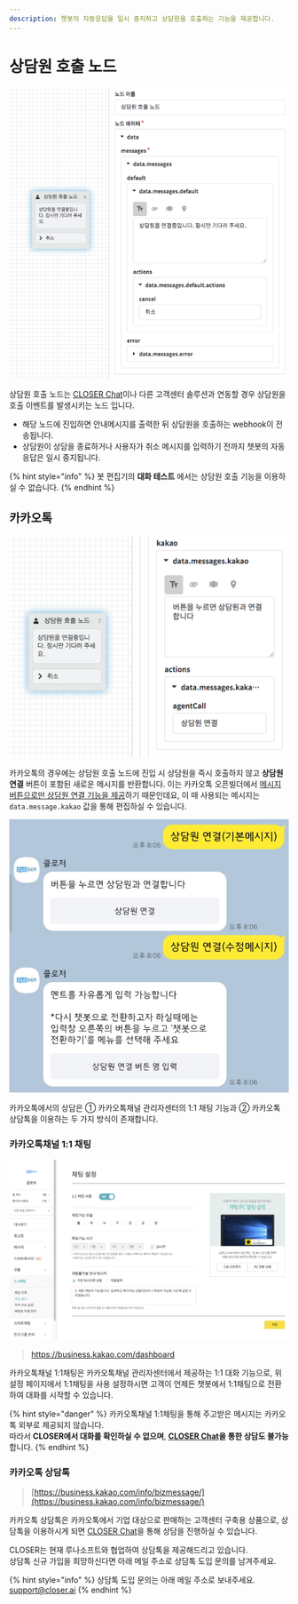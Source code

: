 ```yaml
---
description: 챗봇의 자동응답을 일시 중지하고 상담원을 호출하는 기능을 제공합니다.
---
```


# 상담원 호출 노드

![&#xC0C1;&#xB2F4;&#xC6D0; &#xD638;&#xCD9C; &#xB178;&#xB4DC; &#xC124;&#xC815; &#xD654;&#xBA74;](../../../.gitbook/assets/agent-call-node-form.png)

상담원 호출 노드는 [CLOSER Chat](../../../chat/about/)이나 다른 고객센터 솔루션과 연동할 경우 상담원을 호출 이벤트를 발생시키는 노드 입니다. 

* 해당 노드에 진입하면 안내메시지를 출력한 뒤 상담원을 호출하는 webhook이 전송됩니다.
* 상담원이 상담을 종료하거나 사용자가 취소 메시지를 입력하기 전까지 챗봇의 자동응답은 일시 중지됩니다.

{% hint style="info" %}
봇 편집기의 **대화 테스트** 에서는 상담원 호출 기능을 이용하실 수 없습니다.
{% endhint %}

## 카카오톡

![&#xC0C1;&#xB2F4;&#xC6D0; &#xD638;&#xCD9C; &#xB178;&#xB4DC; &#xC124;&#xC815; &amp;gt; &#xCE74;&#xCE74;&#xC624;&#xD1A1; &#xC124;&#xC815; \(data.message.kakao\)](../../../.gitbook/assets/manual_response_node_kakao.png)

카카오톡의 경우에는 상담원 호출 노드에 진입 시 상담원을 즉시 호출하지 않고 **상담원 연결** 버튼이 포함된 새로운 메시지를 반환합니다. 이는 카카오톡 오픈빌더에서 [메시지 버튼으로만 상담원 연결 기능을 제공](https://i.kakao.com/docs/key-concepts-plugin#%EC%83%81%EB%8B%B4%EC%9B%90-%EC%97%B0%EA%B2%B0https://i.kakao.com/docs/key-concepts-plugin#%EC%83%81%EB%8B%B4%EC%9B%90-%EC%97%B0%EA%B2%B0)하기 때문인데요, 이 때 사용되는 메시지는`data.message.kakao` 값을 통해 편집하실 수 있습니다. 

![&#xCE74;&#xCE74;&#xC624;&#xD1A1; &#xBA54;&#xC2DC;&#xC9C0; &#xC124;&#xC815; &#xACB0;&#xACFC;](../../../.gitbook/assets/manual_response_node_kakao_result.jpg)

카카오톡에서의 상담은 ① 카카오톡채널 관리자센터의 1:1 채팅 기능과 ② 카카오톡 상담톡을 이용하는 두 가지 방식이 존재합니다.

### 카카오톡채널 1:1 채팅

![&#xCE74;&#xCE74;&#xC624;&#xD1A1;&#xCC44;&#xB110; &#xAD00;&#xB9AC;&#xC790;&#xC13C;&#xD130; &amp;gt; 1:1&#xCC44;&#xD305; &#xC124;&#xC815;](../../../.gitbook/assets/manual_response_kakao_center-pf.png)

> [ht](https://business.kakao.com/dashboard)[tps://business.kakao.com/dashboard](https://business.kakao.com/dashboard)

카카오톡채널 1:1채팅은 카카오톡채널 관리자센터에서 제공하는 1:1 대화 기능으로, 위 설정 페이지에서 1:1채팅을 사용 설정하시면 고객이 언제든 챗봇에서 1:1채팅으로 전환하여 대화를 시작할 수 있습니다.

{% hint style="danger" %}
카카오톡채널 1:1채팅을 통해 주고받은 메시지는 카카오톡 외부로 제공되지 않습니다.  
따라서 **CLOSER에서 대화를 확인하실 수 없으며**, [**CLOSER Chat**](../../../chat/about/)**을 통한 상담도 불가능**합니다.
{% endhint %}

### 카카오톡 상담톡

> [https://business.kakao.com/info/bizmessage/](https://business.kakao.com/info/bizmessage/)

카카오톡 상담톡은 카카오톡에서 기업 대상으로 판매하는 고객센터 구축용 상품으로, 상담톡을 이용하시게 되면 [CLOSER Chat](../../../chat/about/)을 통해 상담을 진행하실 수 있습니다.

CLOSER는 현재 루나소프트와 협업하여 상담톡을 제공해드리고 있습니다.   
상담톡 신규 가입을 희망하신다면 아래 메일 주소로 상담톡 도입 문의를 남겨주세요.

{% hint style="info" %}
상담톡 도입 문의는 아래 메일 주소로 보내주세요.  
[support@closer.ai](mailto:support@closer.ai?subject=%5B%EC%B9%B4%EC%B9%B4%EC%98%A4%EC%83%81%EB%8B%B4%ED%86%A1%EC%8B%A0%EC%B2%AD%5D%20%ED%9A%8C%EC%82%AC%EB%AA%85&body=-%20%EA%B3%A0%EA%B0%9D%EC%82%AC%EB%AA%85%20%3A%0A-%20%EB%B0%9C%EC%8B%A0%ED%94%84%EB%A1%9C%ED%95%84%EB%AA%85%20%3A%0A-%20%EA%B3%A0%EA%B0%9D%EC%82%AC%20%EB%8C%80%ED%91%9C%EB%B2%88%ED%98%B8%20%3A%0A-%20%EA%B3%A0%EA%B0%9D%EC%82%AC%20%ED%99%88%ED%8E%98%EC%9D%B4%EC%A7%80%20URL%20%3A%0A-%20%EC%82%AC%EC%97%85%EC%9E%90%EB%93%B1%EB%A1%9D%EC%A6%9D%20%3A%20%28%EC%B2%A8%EB%B6%80%29)
{% endhint %}

